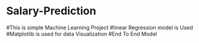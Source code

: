 # Salary-Prediction

#This is simple Machine Learning Project 
#linear Regression model is Used
#Matplotlib is used for data Visualization
#End To End Model
